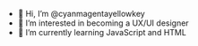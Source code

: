 - 👋 Hi, I’m @cyanmagentayellowkey
- 👀 I’m interested in becoming a UX/UI designer
- 🌱 I’m currently learning JavaScript and HTML

<!---
cyanmagentayellowkey/cyanmagentayellowkey is a ✨ special ✨ repository because its `README.md` (this file) appears on your GitHub profile.
You can click the Preview link to take a look at your changes.
--->
